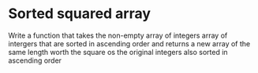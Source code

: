 # Sorted squared array

Write a function that takes the non-empty array of integers array of intergers that are sorted in ascending order and returns a new array of the same length worth the square os the original integers also sorted in ascending order 